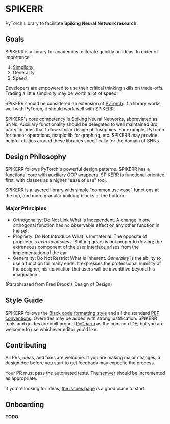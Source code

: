 # SPIKERR

PyTorch Library to facilitate **Spiking Neural Network research.**

## Goals

SPIKERR is a library for academics to iterate quickly on ideas. In order of importance:

1. [Simplicity](https://web.archive.org/web/20201001013648/http://www.catb.org/~esr/writings/taoup/html/ch13s01.html)
2. Generality
3. Speed

Developers are empowered to use their critical thinking skills on trade-offs. Trading a little simplicity may be worth a lot of speed.

SPIKERR should be considered an extension of [PyTorch](https://pytorch.org/). If a library works well with PyTorch, it should work well with SPIKERR.

SPIKERR's core competency is Spiking Neural Networks, abbreviated as SNNs. Auxiliary functionality should be delegated to well maintained 3rd party libraries that follow similar design philosophies. For example, PyTorch for tensor operations, matplotlib for graphing, etc. SPIKERR may provide helpful utilities around these libraries specifically for the domain of SNNs.

## Design Philosophy

SPIKERR follows PyTorch's powerful design patterns. SPIKERR has a functional core with auxiliary OOP wrappers. SPIKERR is functional oriented first, with classes as a higher "ease of use" tool.

SPIKERR is a layered library with simple "common use case" functions at the top, and more granular building blocks at the bottom.

### Major Principles

- Orthogonality: Do Not Link What Is Independent. A change in one orthogonal function has no observable effect on any other function in the set.
- Propriety: Do Not Introduce What Is Immaterial. The opposite of propriety is _extraneousness_. Shifting gears is not proper to driving; the extraneous component of the user interface arises from the implementation of the car.
- Generality: Do Not Restrict What Is Inherent. _Generality_ is the ability to use a function for many ends. It expresses the professional humility of the designer, his conviction that users will be inventitive beyond his imagination.

(Paraphrased from Fred Brook's Design of Design)

## Style Guide

SPIKERR follows the [Black code formatting style](https://black.readthedocs.io/en/stable/) and all the standard [PEP conventions](https://www.python.org/dev/peps/pep-0008/). Overrides may be added with strong justification. SPIKERR tools and guides are built around [PyCharm](https://www.jetbrains.com/pycharm/) as the common IDE, but you are welcome to use whichever editor you'd like.

## Contributing

All PRs, ideas, and fixes are welcome. If you are making major changes, a design doc before you start to get feedback may expedite the process.

Your PR must pass the automated tests. The [semver](https://semver.org/) should be incremented as appropriate.

If you're looking for ideas, [the issues page](https://github.com/ELanning/SPIKERR/issues) is a good place to start.

## Onboarding

**TODO**
